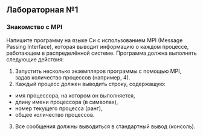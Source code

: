 ## Лабораторная №1
### Знакомство с MPI
Напишите программу на языке Си с использованием MPI (Message Passing Interface), которая выводит информацию о каждом процессе, работающем в распределённой системе. Программа должна выполнять следующие действия:
1) Запустить несколько экземпляров программы с помощью MPI, задав количество процессов (например, 4).
2) Каждый процесс должен выводить строку, содержащую:
  * имя процессора, на котором он выполняется,
  * длину имени процессора (в символах),
  * номер текущего процесса (ранг),
  * общее количество процессов.
3) Все сообщения должны выводиться в стандартный вывод (консоль).

